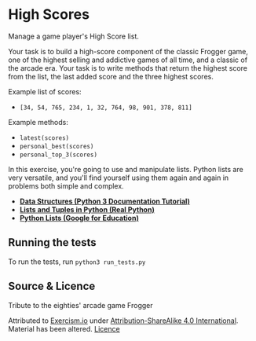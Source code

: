 # High Scores

Manage a game player's High Score list.

Your task is to build a high-score component of the classic Frogger game, one of the highest selling and addictive games of all time, and a classic of the arcade era. Your task is to write methods that return the highest score from the list, the last added score and the three highest scores.

Example list of scores:
- `[34, 54, 765, 234, 1, 32, 764, 98, 901, 378, 811]`

Example methods:
- `latest(scores)`
- `personal_best(scores)`
- `personal_top_3(scores)`

In this exercise, you're going to use and manipulate lists. Python lists are very versatile, and you'll find yourself using them again and again in problems both simple and complex.

- [**Data Structures (Python 3 Documentation Tutorial)**](https://docs.python.org/3/tutorial/datastructures.html)
- [**Lists and Tuples in Python (Real Python)**](https://realpython.com/python-lists-tuples/)
- [**Python Lists (Google for Education)**](https://developers.google.com/edu/python/lists)


## Running the tests

To run the tests, run `python3 run_tests.py`


## Source & Licence

Tribute to the eighties' arcade game Frogger

Attributed to [Exercism.io](https://www.exercism.io) under [Attribution-ShareAlike 4.0 International](https://creativecommons.org/licenses/by-sa/4.0/).
Material has been altered.
[Licence](https://creativecommons.org/licenses/by-sa/4.0/legalcode)
